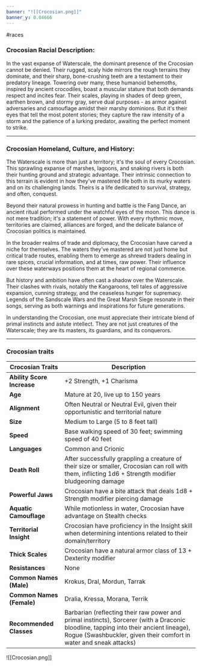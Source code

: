 ```yaml
---
banner: "![[Crocosian.png]]"
banner_y: 0.04666
---
```

#races

### **Crocosian Racial Description:**

In the vast expanse of Waterscale, the dominant presence of the Crocosian cannot be denied. Their rugged, scaly hide mirrors the rough terrains they dominate, and their sharp, bone-crushing teeth are a testament to their predatory lineage. Towering over many, these humanoid behemoths, inspired by ancient crocodiles, boast a muscular stature that both demands respect and incites fear. Their scales, playing in shades of deep green, earthen brown, and stormy gray, serve dual purposes - as armor against adversaries and camouflage amidst their marshy dominions. But it's their eyes that tell the most potent stories; they capture the raw intensity of a storm and the patience of a lurking predator, awaiting the perfect moment to strike.

---

### **Crocosian Homeland, Culture, and History:**

The Waterscale is more than just a territory; it's the soul of every Crocosian. This sprawling expanse of marshes, lagoons, and snaking rivers is both their hunting ground and strategic advantage. Their intrinsic connection to this terrain is evident in how they've mastered life both in its murky waters and on its challenging lands. Theirs is a life dedicated to survival, strategy, and often, conquest.

Beyond their natural prowess in hunting and battle is the Fang Dance, an ancient ritual performed under the watchful eyes of the moon. This dance is not mere tradition; it's a statement of power. With every rhythmic move, territories are claimed, alliances are forged, and the delicate balance of Crocosian politics is maintained.

In the broader realms of trade and diplomacy, the Crocosian have carved a niche for themselves. The waters they've mastered are not just home but critical trade routes, enabling them to emerge as shrewd traders dealing in rare spices, crucial information, and at times, raw power. Their influence over these waterways positions them at the heart of regional commerce.

But history and ambition have often cast a shadow over the Waterscale. Their clashes with rivals, notably the Kangaroons, tell tales of aggressive expansion, cunning strategy, and the ceaseless hunger for supremacy. Legends of the Sandscale Wars and the Great Marsh Siege resonate in their songs, serving as both warnings and inspirations for future generations.

In understanding the Crocosian, one must appreciate their intricate blend of primal instincts and astute intellect. They are not just creatures of the Waterscale; they are its masters, its guardians, and its conquerors.

-----
### Crocosian traits

| **Crocosian Traits**       | **Description**                                                                                                                                                                                             |
| -------------------------- | ----------------------------------------------------------------------------------------------------------------------------------------------------------------------------------------------------------- |
| **Ability Score Increase** | +2 Strength, +1 Charisma                                                                                                                                                                                    |
| **Age**                    | Mature at 20, live up to 150 years                                                                                                                                                                          |
| **Alignment**              | Often Neutral or Neutral Evil, given their opportunistic and territorial nature                                                                                                                             |
| **Size**                   | Medium to Large (5 to 8 feet tall)                                                                                                                                                                          |
| **Speed**                  | Base walking speed of 30 feet; swimming speed of 40 feet                                                                                                                                                    |
| **Languages**              | Common and Crionic                                                                                                                                           |
| **Death Roll**             | After successfully grappling a creature of their size or smaller, Crocosian can roll with them, inflicting 1d6 + Strength modifier bludgeoning damage                                                      |
| **Powerful Jaws**          | Crocosian have a bite attack that deals 1d8 + Strength modifier piercing damage                                                                                                                            |
| **Aquatic Camouflage**     | While motionless in water, Crocosian have advantage on Stealth checks                                                                                                                                      |
| **Territorial Insight**    | Crocosian have proficiency in the Insight skill when determining intentions related to their domain/territory                                                                                              |
| **Thick Scales**           | Crocosian have a natural armor class of 13 + Dexterity modifier                                                                                                                                            |
| **Resistances**            | None                                                                                                                                                                                                        |
| **Common Names (Male)**    | Krokus, Dral, Mordun, Tarrak                                                                                                                                                                                |
| **Common Names (Female)**  | Dralia, Kressa, Morana, Terrik                                                                                                                                                                              |
| **Recommended Classes**    | Barbarian (reflecting their raw power and primal instincts), Sorcerer (with a Draconic bloodline, tapping into their ancient lineage), Rogue (Swashbuckler, given their comfort in water and sneak attacks) |

![[Crocosian.png]]